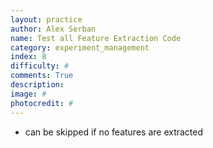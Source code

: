 ```yaml
---
layout: practice
author: Alex Serban
name: Test all Feature Extraction Code
category: experiment_management
index: 8
difficulty: #
comments: True
description:
image: #
photocredit: #
---
```


- can be skipped if no features are extracted